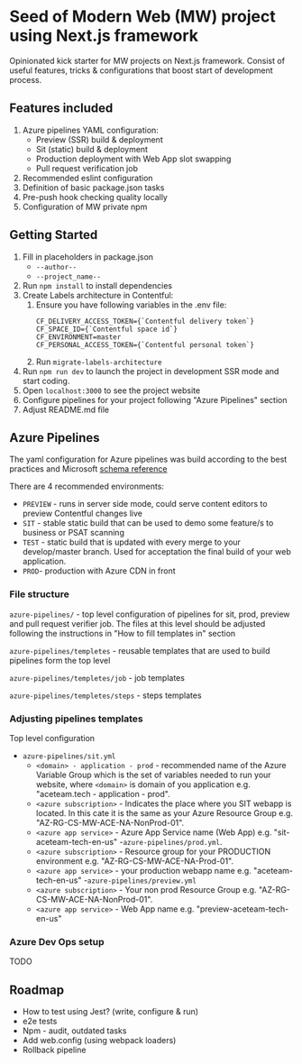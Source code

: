 # Seed of  Modern Web (MW) project using Next.js framework
Opinionated kick starter for MW projects on Next.js framework. Consist of useful  features, tricks  & configurations that boost start of development process.

## Features included
1. Azure pipelines YAML configuration:
    - Preview (SSR) build & deployment
    - Sit (static) build & deployment
    - Production deployment with Web App slot swapping
    - Pull request verification job
1. Recommended eslint configuration
1. Definition of basic package.json tasks
1. Pre-push hook checking quality locally
1. Configuration of MW private npm

## Getting Started
1. Fill in placeholders in package.json
    - `--author--`
    - `--project_name--`
1. Run `npm install`  to install dependencies
1. Create Labels architecture in Contentful:
    1. Ensure you have following variables in the .env file:
        ```
        CF_DELIVERY_ACCESS_TOKEN={`Contentful delivery token`}
        CF_SPACE_ID={`Contentful space id`}
        CF_ENVIRONMENT=master
        CF_PERSONAL_ACCESS_TOKEN={`Contentful personal token`}
        ```
    1. Run `migrate-labels-architecture`
1. Run `npm run dev` to launch the project in development SSR mode and start coding.
1. Open `localhost:3000` to see the project website
1. Configure pipelines for your project following "Azure Pipelines" section
1. Adjust README.md file

## Azure Pipelines
The yaml configuration for Azure pipelines was build according to the best practices and Microsoft [schema reference](https://docs.microsoft.com/en-us/azure/devops/pipelines/yaml-schema?view=azure-devops&tabs=schema)

There are 4 recommended environments:
- `PREVIEW` - runs in server side mode, could serve content editors to preview  Contentful changes live
- `SIT` - stable static build that can be used to demo some feature/s to business or PSAT scanning
- `TEST` - static build that is updated with every merge to your develop/master branch. Used for acceptation the final build of your web application.
- `PROD`- production with Azure CDN in front

### File structure
`azure-pipelines/` - top level configuration of pipelines for sit, prod, preview and pull request verifier job. The files at this level should be adjusted following the instructions in "How to fill templates in" section

`azure-pipelines/templetes` - reusable templates that are used to build pipelines form the top level

`azure-pipelines/templetes/job` - job templates

`azure-pipelines/templetes/steps` - steps templates

### Adjusting pipelines templates
Top level configuration
- `azure-pipelines/sit.yml`
    - `<domain> - application - prod`  - recommended name of the Azure Variable Group which is the set of variables needed to run your website, where `<domain>` is domain of you application e.g. "aceteam.tech - application - prod".
    - `<azure subscription>` - Indicates the place where you SIT webapp is located. In this cate it is the same as your Azure Resource Group e.g. "AZ-RG-CS-MW-ACE-NA-NonProd-01".
    - `<azure app service>` - Azure App Service name (Web App) e.g. "sit-aceteam-tech-en-us"
-`azure-pipelines/prod.yml`.
    - `<azure subscription>` - Resource group for your PRODUCTION environment e.g. "AZ-RG-CS-MW-ACE-NA-Prod-01".
    - `<azure app service>` - your production webapp name e.g. "aceteam-tech-en-us"
-`azure-pipelines/preview.yml`
    - `<azure subscription>` - Your non prod Resource Group e.g. "AZ-RG-CS-MW-ACE-NA-NonProd-01".
    - `<azure app service>` - Web App name e.g. "preview-aceteam-tech-en-us"

### Azure Dev Ops setup
TODO

## Roadmap
- How to test using Jest?  (write, configure & run)
- e2e tests
- Npm - audit, outdated tasks
- Add web.config (using webpack loaders)
- Rollback pipeline
